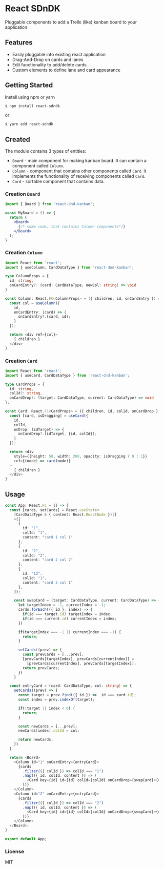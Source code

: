 # React SDnDK

Pluggable components to add a Trello (like) kanban board to your application

## Features

* Easily pluggable into existing react application
* Drag-And-Drop on cards and lanes
* Edit functionality to add/delete cards
* Custom elements to define lane and card appearance

## Getting Started

Install using npm or yarn

```bash
$ npm install react-sdndk
```

or

```bash
$ yarn add react-sdndk
```

## Created

The module contains 3 types of entities:
* `Board` - main component for making kanban board. It can contain a component called `Column`.
* `Column` - component that contains other components called `Card`. It implements the functionality of receiving components called `Card`.
* `Card` - sortable component that contains data.

### Creation `Board`

```jsx
import { Board } from 'react-dnd-kanban';

const MyBoard = () => {
  return (
    <Board>
      {/* some code, that contains Column components*/}
    </Board>
  );
}
```

### Creation `Column`
```ts
import React from 'react';
import { useColumn, CardDataType } from 'react-dnd-kanban';

type ColumnProps = {
  id: string,
  onCardEntry?: (card: CardDataType, newCol: string) => void
}

const Column: React.FC<ColumnProps> = ({ children, id, onCardEntry }) => {
  const col = useColumn({
    id,
    onCardEntry: (card) => {
      onCardEntry?.(card, id);
    }
  });

  return <div ref={col}>
    { children }
  </div>
}
```

### Creation `Card`

```ts
import React from 'react';
import { useCard, CardDataType } from 'react-dnd-kanban';

type CardProps = {
  id: string,
  colId?: string,
  onCardDrop?: (target: CardDataType, current: CardDataType) => void
};

const Card: React.FC<CardProps> = ({ children, id, colId, onCardDrop }) => {
  const [card, isDragging] = useCard({
    id,
    colId,
    onDrop: (idTarget) => {
      onCardDrop?.(idTarget, {id, colId});
    }
  });

  return <div
    style={{height: 50, width: 200, opacity: isDragging ? 0 : 1}}
    ref={(node) => card(node)}
  >
    { children }
  </div>
}
```

## Usage

```ts
const App: React.FC = () => {
  const [cards, setCards] = React.useState<
    (CardDataType & { content: React.ReactNode })[]
    >([
      {
        id: "1",
        colId: "1",
        content: "card 1 col 1"
      },
      {
        id: "2",
        colId: "2",
        content: "card 2 col 2"
      },
      {
        id: "12",
        colId: "1",
        content: "card 3 col 1"
      },
    ]);

    const swapCard = (target: CardDataType, current: CardDataType) => {
      let targetIndex = -1, currentIndex = -1;
      cards.forEach(({ id }, index) => {
        if(id === target.id) targetIndex = index;
        if(id === current.id) currentIndex = index;
      })

      if(targetIndex === -1 || currentIndex === -1) {
        return;
      }

      setCards((prev) => {
        const prevCards = [...prev];
        [prevCards[targetIndex], prevCards[currentIndex]] = 
          [prevCards[currentIndex], prevCards[targetIndex]];
        return prevCards;
      })
    }

  const entryCard = (card: CardDataType, col: string) => {
    setCards((prev) => {
      const target = prev.find(({ id }) =>  id === card.id);
      const index = prev.indexOf(target);

      if(!target || index < 0) {
        return;
      }

      const newCards = [...prev];
      newCards[index].colId = col;

      return newCards;
    })
  } 

  return <Board>
    <Column id="1" onCardEntry={entryCard}>
      {cards
        .filter(({ colId }) => colId === "1")
        .map(({ id, colId, content }) => (
          <Card key={id} id={id} colId={colId} onCardDrop={swapCard}>{content}</Card>
        ))}
    </Column>
    <Column id="2" onCardEntry={entryCard}>
      {cards
        .filter(({ colId }) => colId === "2")
        .map(({ id, colId, content }) => (
          <Card key={id} id={id} colId={colId} onCardDrop={swapCard}>{content}</Card>
        ))}
    </Column>
  </Board>;
}

export default App;
```

### License
MIT